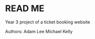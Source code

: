 <h1>READ ME</h1>

Year 3 project of a ticket booking website

Authors: Adam Lee
         Michael Kelly
